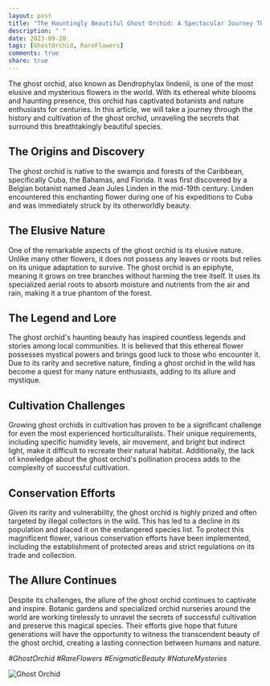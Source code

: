 ```yaml
---
layout: post
title: "The Hauntingly Beautiful Ghost Orchid: A Spectacular Journey Through its History and Cultivation"
description: " "
date: 2023-09-20
tags: [GhostOrchid, RareFlowers]
comments: true
share: true
---
```


The ghost orchid, also known as Dendrophylax lindenii, is one of the most elusive and mysterious flowers in the world. With its ethereal white blooms and haunting presence, this orchid has captivated botanists and nature enthusiasts for centuries. In this article, we will take a journey through the history and cultivation of the ghost orchid, unraveling the secrets that surround this breathtakingly beautiful species.

## The Origins and Discovery

The ghost orchid is native to the swamps and forests of the Caribbean, specifically Cuba, the Bahamas, and Florida. It was first discovered by a Belgian botanist named Jean Jules Linden in the mid-19th century. Linden encountered this enchanting flower during one of his expeditions to Cuba and was immediately struck by its otherworldly beauty.

## The Elusive Nature

One of the remarkable aspects of the ghost orchid is its elusive nature. Unlike many other flowers, it does not possess any leaves or roots but relies on its unique adaptation to survive. The ghost orchid is an epiphyte, meaning it grows on tree branches without harming the tree itself. It uses its specialized aerial roots to absorb moisture and nutrients from the air and rain, making it a true phantom of the forest.

## The Legend and Lore

The ghost orchid's haunting beauty has inspired countless legends and stories among local communities. It is believed that this ethereal flower possesses mystical powers and brings good luck to those who encounter it. Due to its rarity and secretive nature, finding a ghost orchid in the wild has become a quest for many nature enthusiasts, adding to its allure and mystique.

## Cultivation Challenges

Growing ghost orchids in cultivation has proven to be a significant challenge for even the most experienced horticulturalists. Their unique requirements, including specific humidity levels, air movement, and bright but indirect light, make it difficult to recreate their natural habitat. Additionally, the lack of knowledge about the ghost orchid's pollination process adds to the complexity of successful cultivation.

## Conservation Efforts

Given its rarity and vulnerability, the ghost orchid is highly prized and often targeted by illegal collectors in the wild. This has led to a decline in its population and placed it on the endangered species list. To protect this magnificent flower, various conservation efforts have been implemented, including the establishment of protected areas and strict regulations on its trade and collection.

## The Allure Continues

Despite its challenges, the allure of the ghost orchid continues to captivate and inspire. Botanic gardens and specialized orchid nurseries around the world are working tirelessly to unravel the secrets of successful cultivation and preserve this magical species. Their efforts give hope that future generations will have the opportunity to witness the transcendent beauty of the ghost orchid, creating a lasting connection between humans and nature.

*#GhostOrchid #RareFlowers #EnigmaticBeauty #NatureMysteries*

![Ghost Orchid](https://source.unsplash.com/1600x900/?ghostorchid)